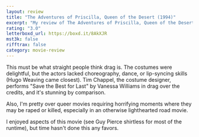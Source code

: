```yaml
---
layout: review
title: "The Adventures of Priscilla, Queen of the Desert (1994)"
excerpt: "My review of The Adventures of Priscilla, Queen of the Desert (1994)"
rating: "3.0"
letterboxd_url: https://boxd.it/8AkXJR
mst3k: false
rifftrax: false
category: movie-review
---
```


This must be what straight people think drag is. The costumes were delightful, but the actors lacked choreography, dance, or lip-syncing skills (Hugo Weaving came closest). Tim Chappel, the costume designer, performs "Save the Best for Last" by Vanessa Williams in drag over the credits, and it's stunning by comparison.

Also, I'm pretty over queer movies requiring horrifying moments where they may be raped or killed, especially in an otherwise lighthearted road movie.

I enjoyed aspects of this movie (see Guy Pierce shirtless for most of the runtime), but time hasn't done this any favors.
